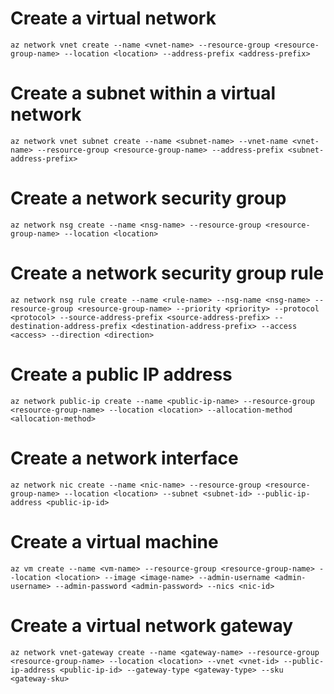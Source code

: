 # Create a virtual network
```shell
az network vnet create --name <vnet-name> --resource-group <resource-group-name> --location <location> --address-prefix <address-prefix>
```

# Create a subnet within a virtual network
```shell
az network vnet subnet create --name <subnet-name> --vnet-name <vnet-name> --resource-group <resource-group-name> --address-prefix <subnet-address-prefix>
```

# Create a network security group
```shell
az network nsg create --name <nsg-name> --resource-group <resource-group-name> --location <location>
```

# Create a network security group rule
```shell
az network nsg rule create --name <rule-name> --nsg-name <nsg-name> --resource-group <resource-group-name> --priority <priority> --protocol <protocol> --source-address-prefix <source-address-prefix> --destination-address-prefix <destination-address-prefix> --access <access> --direction <direction>
```

# Create a public IP address
```shell
az network public-ip create --name <public-ip-name> --resource-group <resource-group-name> --location <location> --allocation-method <allocation-method>
```

# Create a network interface
```shell
az network nic create --name <nic-name> --resource-group <resource-group-name> --location <location> --subnet <subnet-id> --public-ip-address <public-ip-id>
```

# Create a virtual machine
```shell
az vm create --name <vm-name> --resource-group <resource-group-name> --location <location> --image <image-name> --admin-username <admin-username> --admin-password <admin-password> --nics <nic-id>
```

# Create a virtual network gateway
```shell
az network vnet-gateway create --name <gateway-name> --resource-group <resource-group-name> --location <location> --vnet <vnet-id> --public-ip-address <public-ip-id> --gateway-type <gateway-type> --sku <gateway-sku>
```